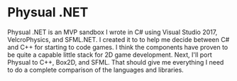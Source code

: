 # Physual .NET

Physual .NET is an MVP sandbox I wrote in C# using Visual Studio 2017, VelcroPhysics, and SFML.NET.  I created it to to help me decide between C# and C++ for starting to code games.  I think the components have proven to be quite a capable little stack for 2D game development.  Next, I'll port Physual to C++, Box2D, and SFML.  That should give me everything I need to do a complete comparison of the languages and libraries.
